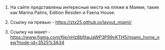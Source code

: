 1) На сайте представлены интересные места на пляже в Маями, такие как Marina Palms, Edition Residen и Faena House. 

2) Ссылку на превью - https://ztx25.github.io/layout_miami/

3) Ссылку на макет - https://www.figma.com/file/nHz8bflIwJaWP3P99vKTH5/miami_home_new?node-id=3525%3A34

